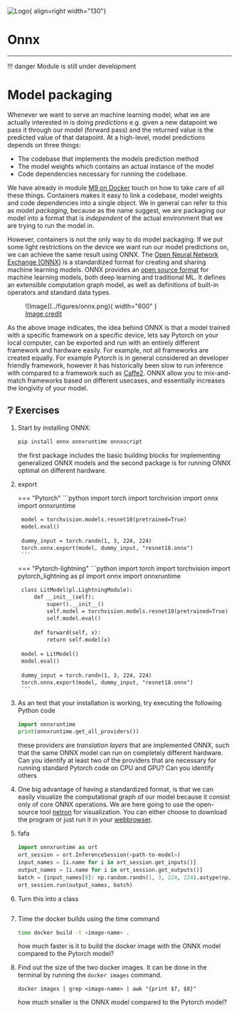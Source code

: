 ![Logo](../figures/icons/onnx.png){ align=right width="130"}

# Onnx

---

!!! danger
    Module is still under development

# Model packaging

Whenever we want to serve an machine learning model, what we are actually interested in is doing *predictions* e.g.
given a new datapoint we pass it through our model (forward pass) and the returned value is the predicted value of
that datapoint. At a high-level, model predictions depends on three things:

* The codebase that implements the models prediction method
* The model weights which contains an actual instance of the model
* Code dependencies necessary for running the codebase.

We have already in module [M9 on Docker](../s3_reproducibility/docker.md) touch on how to take care of all
these things. Containers makes it easy to link a codebase, model weights and code dependencies into a single object.
We in general can refer to this as *model packaging*, because as the name suggest, we are packaging our model into
a format that is *independent* of the actual environment that we are trying to run the model in.

However, containers is not the only way to do model packaging. If we put some light restrictions on the device we want
run our model predictions on, we can achieve the same result using ONNX. The
[Open Neural Network Exchange (ONNX)](https://onnx.ai/) is a standardized format for creating and sharing machine
learning models. ONNX provides an [open source format](https://github.com/onnx/onnx) for machine learning models,
both deep learning and traditional ML. It defines an extensible computation graph model, as well as definitions of
built-in operators and standard data types.

<figure markdown>
![Image](../figures/onnx.png){ width="600" }
<figcaption> <a href="https://www.xenonstack.com/blog/onnx"> Image credit </a> </figcaption>
</figure>

As the above image indicates, the idea behind ONNX is that a model trained with a specific framework on a specific
device, lets say Pytorch on your local computer, can be exported and run with an entirely different framework and
hardware easily. For example, not all frameworks are created equally. For example Pytorch is in general considered
an developer friendly framework, however it has historically been slow to run inference with compared to a framework
such as [Caffe2](https://caffe2.ai/). ONNX allow you to mix-and-match frameworks based on different usecases, and
essentially increases the longivity of your model.

## ❔ Exercises

1. Start by installing ONNX:

    ```bash
    pip install onnx onnxruntime onnxscript
    ```

    the first package includes the basic building blocks for implementing generalized ONNX models and the second
    package is for running ONNX optimal on different hardware.

2. export


    === "Pytorch"
        ```python
        import torch
        import torchvision
        import onnx
        import onnxruntime

        model = torchvision.models.resnet18(pretrained=True)
        model.eval()

        dummy_input = torch.randn(1, 3, 224, 224)
        torch.onnx.export(model, dummy_input, "resnet18.onnx")
        ```

    === "Pytorch-lightning"
        ```python
        import torch
        import torchvision
        import pytorch_lightning as pl
        import onnx
        import onnxruntime

        class LitModel(pl.LightningModule):
            def __init__(self):
                super().__init__()
                self.model = torchvision.models.resnet18(pretrained=True)
                self.model.eval()

            def forward(self, x):
                return self.model(x)

        model = LitModel()
        model.eval()

        dummy_input = torch.randn(1, 3, 224, 224)
        torch.onnx.export(model, dummy_input, "resnet18.onnx")
        ```

2. As an test that your installation is working, try executing the following Python code

    ```python
    import onnxruntime
    print(onnxruntime.get_all_providers())
    ```

    these providers are *translation layers* that are implemented ONNX, such that the same ONNX model can run on
    completely different hardware. Can you identify at least two of the providers that are necessary for running
    standard Pytorch code on CPU and GPU? Can you identify others

3. One big advantage of having a standardized format, is that we can easily visualize the computational graph of our
   model because it consist only of core ONNX operations. We are here going to use the open-source tool
   [netron](https://github.com/lutzroeder/netron) for visualization. You can either choose to download the program
   or just run it in your [webbrowser](https://netron.app/).

4. fafa

    ```python
    import onnxruntime as ort
    ort_session = ort.InferenceSession(<path-to-model>)
    input_names = [i.name for i in ort_session.get_inputs()]
    output_names = [i.name for i in ort_session.get_outputs()]
    batch = {input_names[0]: np.random.randn(1, 3, 224, 224).astype(np.float32)}
    ort_session.run(output_names, batch)

    ```

5. Turn this into a class

    ```

6. Time the docker builds using the time command

    ```bash
    time docker build -t <image-name> .
    ```

    how much faster is it to build the docker image with the ONNX model compared to the Pytorch model?

6. Find out the size of the two docker images. It can be done in the terminal by running the `docker images` command.

    ```
    docker images | grep <image-name> | awk "{print $7, $8}"
    ```

    how much smaller is the ONNX model compared to the Pytorch model?

